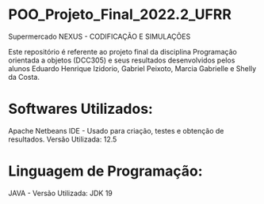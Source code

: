 # POO_Projeto_Final_2022.2_UFRR
Supermercado NEXUS - CODIFICAÇÃO E SIMULAÇÕES 

Este repositório é referente ao projeto final da disciplina Programação orientada a objetos (DCC305) e seus resultados desenvolvidos pelos alunos Eduardo Henrique Izidorio, Gabriel Peixoto, Marcia Gabrielle e Shelly da Costa.
# Softwares Utilizados:
Apache Netbeans IDE - Usado para criação, testes e obtenção de resultados. Versão Utilizada: 12.5
# Linguagem de Programação:
JAVA - Versão Utilizada: JDK 19
